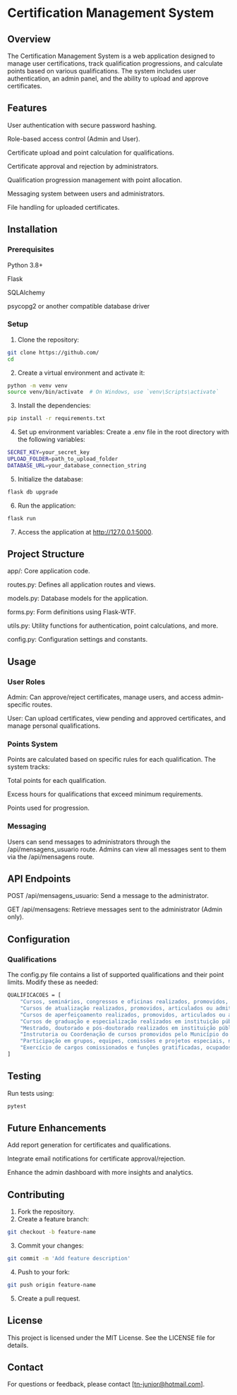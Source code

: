 # Certification Management System

## Overview

The Certification Management System is a web application designed to manage user certifications, track qualification progressions, and calculate points based on various qualifications. The system includes user authentication, an admin panel, and the ability to upload and approve certificates.

## Features

User authentication with secure password hashing.

Role-based access control (Admin and User).

Certificate upload and point calculation for qualifications.

Certificate approval and rejection by administrators.

Qualification progression management with point allocation.

Messaging system between users and administrators.

File handling for uploaded certificates.

## Installation
### Prerequisites

Python 3.8+

Flask

SQLAlchemy

psycopg2 or another compatible database driver

### Setup

1. Clone the repository:
``` bash
git clone https://github.com/
cd
```
2. Create a virtual environment and activate it:
``` bash
python -m venv venv
source venv/bin/activate  # On Windows, use `venv\Scripts\activate`
```

3. Install the dependencies:
``` bash
pip install -r requirements.txt
```
4. Set up environment variables:
Create a .env file in the root directory with the following variables:
``` bash
SECRET_KEY=your_secret_key
UPLOAD_FOLDER=path_to_upload_folder
DATABASE_URL=your_database_connection_string
```
5. Initialize the database:
```bash
flask db upgrade
```
6. Run the application:
```bash
flask run
```
7. Access the application at http://127.0.0.1:5000.

## Project Structure

app/: Core application code.

routes.py: Defines all application routes and views.

models.py: Database models for the application.

forms.py: Form definitions using Flask-WTF.

utils.py: Utility functions for authentication, point calculations, and more.

config.py: Configuration settings and constants.

## Usage
### User Roles
Admin: Can approve/reject certificates, manage users, and access admin-specific routes.

User: Can upload certificates, view pending and approved certificates, and manage personal qualifications.

### Points System
Points are calculated based on specific rules for each qualification. The system tracks:

Total points for each qualification.

Excess hours for qualifications that exceed minimum requirements.

Points used for progression.

### Messaging
Users can send messages to administrators through the /api/mensagens_usuario route. Admins can view all messages sent to them via the /api/mensagens route.

## API Endpoints
POST /api/mensagens_usuario: Send a message to the administrator.

GET /api/mensagens: Retrieve messages sent to the administrator (Admin only).

## Configuration
### Qualifications
The config.py file contains a list of supported qualifications and their point limits. Modify these as needed:
```bash
QUALIFICACOES = [
    "Cursos, seminários, congressos e oficinas realizados, promovidos, articulados ou admitidos pelo Município do Recife.",
    "Cursos de atualização realizados, promovidos, articulados ou admitidos pelo Município do Recife.",
    "Cursos de aperfeiçoamento realizados, promovidos, articulados ou admitidos pelo Município do Recife.",
    "Cursos de graduação e especialização realizados em instituição pública ou privada, reconhecida pelo MEC.",
    "Mestrado, doutorado e pós-doutorado realizados em instituição pública ou privada, reconhecida pelo MEC.",
    "Instrutoria ou Coordenação de cursos promovidos pelo Município do Recife.",
    "Participação em grupos, equipes, comissões e projetos especiais, no âmbito do Município do Recife, formalizados por ato oficial.",
    "Exercício de cargos comissionados e funções gratificadas, ocupados, exclusivamente, no âmbito do Poder Executivo Municipal."
]
```

## Testing
Run tests using:
```bash
pytest
```

## Future Enhancements
Add report generation for certificates and qualifications.

Integrate email notifications for certificate approval/rejection.

Enhance the admin dashboard with more insights and analytics.


## Contributing

1. Fork the repository.
2. Create a feature branch:
```bash
git checkout -b feature-name
```
3. Commit your changes:
```bash
git commit -m 'Add feature description'
```
4. Push to your fork:
```bash
git push origin feature-name
```

5. Create a pull request.

## License
This project is licensed under the MIT License. See the LICENSE file for details.

## Contact
For questions or feedback, please contact [tn-junior@hotmail.com].



